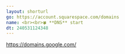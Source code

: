 ```yaml
---
layout: shorturl
go: https://account.squarespace.com/domains
name: <br><br>🍀 **DNS** start
dt: 240531124348
---
```

https://domains.google.com/

